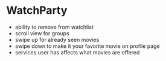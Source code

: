 # WatchParty
- ability to remove from watchlist
- scroll view for groups
- swipe up for already seen movies
- swipe down to make it your favorite movie on profile page
- services user has affects what movies are offered
